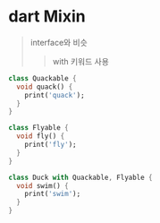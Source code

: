 # dart Mixin

> interface와 비슷
>
> > with 키워드 사용

```dart
class Quackable {
  void quack() {
    print('quack');
  }
}

class Flyable {
  void fly() {
    print('fly');
  }
}

class Duck with Quackable, Flyable {
  void swim() {
    print('swim');
  }
}
```
